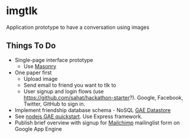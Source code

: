 # imgtlk
Application prototype to have a conversation using images

## Things To Do
* Single-page interface prototype
  * Use [Masonry](https://github.com/desandro/masonry)
* One paper first
  * Upload image
  * Send email to friend you want to tlk to
  * User signup and login flows (use <https://github.com/sahat/hackathon-starter>?). Google, Facebook, Twitter, GitHub to sign in.
* Implement friendship database schema - NoSQL [GAE Datastore](https://cloud.google.com/datastore/)
* See [nodejs GAE quickstart](https://cloud.google.com/nodejs/). Use Express framework.
* Publish brief overview with signup for [Mailchimp](http://mailchimp.com/) mailinglist form on Google App Engine
